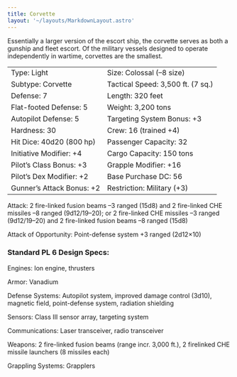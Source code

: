 ```yaml
---
title: Corvette
layout: '~/layouts/MarkdownLayout.astro'
---
```

Essentially a larger version of the escort ship, the corvette serves as both a
gunship and fleet escort. Of the military vessels designed to operate
independently in wartime, corvettes are the smallest.


<table> <tr> <td> Type: Light </td> <td> Size: Colossal (–8 size) </td> </tr> <tr class="shaded"> <td> Subtype: Corvette </td> <td> Tactical Speed: 3,500 ft. (7 sq.) </td> </tr> <tr> <td> Defense: 7 </td> <td> Length: 320 feet </td> </tr> <tr class="shaded"> <td> Flat-footed Defense: 5 </td> <td> Weight: 3,200 tons </td> </tr> <tr> <td> Autopilot Defense: 5 </td> <td> Targeting System Bonus: +3 </td> </tr> <tr class="shaded"> <td> Hardness: 30 </td> <td> Crew: 16 (trained +4) </td> </tr> <tr> <td> Hit Dice: 40d20 (800 hp) </td> <td> Passenger Capacity: 32 </td> </tr> <tr class="shaded"> <td> Initiative Modifier: +4 </td> <td> Cargo Capacity: 150 tons </td> </tr> <tr> <td> Pilot’s Class Bonus: +3 </td> <td> Grapple Modifier: +16 </td> </tr> <tr class="shaded"> <td> Pilot’s Dex Modifier: +2 </td> <td> Base Purchase DC: 56 </td> </tr> <tr> <td> Gunner’s Attack Bonus: +2 </td> <td> Restriction: Military (+3) </td> </tr> </table>



Attack: 2 fire-linked fusion beams –3 ranged (15d8) and 2 fire-linked CHE
missiles –8 ranged (9d12/19–20); or 2 fire-linked CHE missiles –3 ranged
(9d12/19–20) and 2 fire-linked fusion beams –8 ranged (15d8)

Attack of Opportunity: Point-defense system +3 ranged (2d12×10)

###  Standard PL 6 Design Specs:

Engines: Ion engine, thrusters

Armor: Vanadium

Defense Systems: Autopilot system, improved damage control (3d10), magnetic
field, point-defense system, radiation shielding

Sensors: Class III sensor array, targeting system

Communications: Laser transceiver, radio transceiver

Weapons: 2 fire-linked fusion beams (range incr. 3,000 ft.), 2 firelinked CHE
missile launchers (8 missiles each)

Grappling Systems: Grapplers

